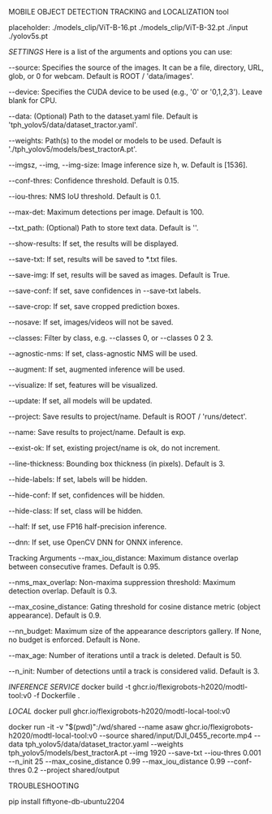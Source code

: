 MOBILE OBJECT DETECTION TRACKING and LOCALIZATION tool

placeholder:
./models_clip/ViT-B-16.pt
./models_clip/ViT-B-32.pt
./input
./yolov5s.pt

*SETTINGS*
Here is a list of the arguments and options you can use:

--source: Specifies the source of the images. It can be a file, directory, URL, glob, or 0 for webcam. Default is ROOT / 'data/images'.

--device: Specifies the CUDA device to be used (e.g., '0' or '0,1,2,3'). Leave blank for CPU.

--data: (Optional) Path to the dataset.yaml file. Default is 'tph_yolov5/data/dataset_tractor.yaml'.

--weights: Path(s) to the model or models to be used. Default is './tph_yolov5/models/best_tractorA.pt'.

--imgsz, --img, --img-size: Image inference size h, w. Default is [1536].

--conf-thres: Confidence threshold. Default is 0.15.

--iou-thres: NMS IoU threshold. Default is 0.1.

--max-det: Maximum detections per image. Default is 100.

--txt_path: (Optional) Path to store text data. Default is ''.

--show-results: If set, the results will be displayed.

--save-txt: If set, results will be saved to *.txt files.

--save-img: If set, results will be saved as images. Default is True.

--save-conf: If set, save confidences in --save-txt labels.

--save-crop: If set, save cropped prediction boxes.

--nosave: If set, images/videos will not be saved.

--classes: Filter by class, e.g. --classes 0, or --classes 0 2 3.

--agnostic-nms: If set, class-agnostic NMS will be used.

--augment: If set, augmented inference will be used.

--visualize: If set, features will be visualized.

--update: If set, all models will be updated.

--project: Save results to project/name. Default is ROOT / 'runs/detect'.

--name: Save results to project/name. Default is exp.

--exist-ok: If set, existing project/name is ok, do not increment.

--line-thickness: Bounding box thickness (in pixels). Default is 3.

--hide-labels: If set, labels will be hidden.

--hide-conf: If set, confidences will be hidden.

--hide-class: If set, class will be hidden.

--half: If set, use FP16 half-precision inference.

--dnn: If set, use OpenCV DNN for ONNX inference.

Tracking Arguments
--max_iou_distance: Maximum distance overlap between consecutive frames. Default is 0.95.

--nms_max_overlap: Non-maxima suppression threshold: Maximum detection overlap. Default is 0.3.

--max_cosine_distance: Gating threshold for cosine distance metric (object appearance). Default is 0.9.

--nn_budget: Maximum size of the appearance descriptors gallery. If None, no budget is enforced. Default is None.

--max_age: Number of iterations until a track is deleted. Default is 50.

--n_init: Number of detections until a track is considered valid. Default is 3.

*INFERENCE SERVICE*
docker build -t ghcr.io/flexigrobots-h2020/modtl-tool:v0 -f Dockerfile .

*LOCAL*
docker pull ghcr.io/flexigrobots-h2020/modtl-local-tool:v0

docker run -it -v "$(pwd)":/wd/shared --name asaw ghcr.io/flexigrobots-h2020/modtl-local-tool:v0 --source shared/input/DJI_0455_recorte.mp4 --data tph_yolov5/data/dataset_tractor.yaml --weights tph_yolov5/models/best_tractorA.pt --img 1920 --save-txt --iou-thres 0.001 --n_init 25 --max_cosine_distance 0.99 --max_iou_distance 0.99 --conf-thres 0.2 --project shared/output


TROUBLESHOOTING

pip install fiftyone-db-ubuntu2204
